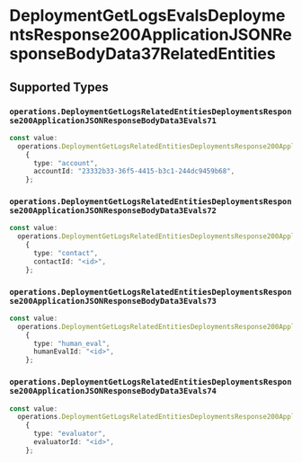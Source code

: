 # DeploymentGetLogsEvalsDeploymentsResponse200ApplicationJSONResponseBodyData37RelatedEntities


## Supported Types

### `operations.DeploymentGetLogsRelatedEntitiesDeploymentsResponse200ApplicationJSONResponseBodyData3Evals71`

```typescript
const value:
  operations.DeploymentGetLogsRelatedEntitiesDeploymentsResponse200ApplicationJSONResponseBodyData3Evals71 =
    {
      type: "account",
      accountId: "23332b33-36f5-4415-b3c1-244dc9459b68",
    };
```

### `operations.DeploymentGetLogsRelatedEntitiesDeploymentsResponse200ApplicationJSONResponseBodyData3Evals72`

```typescript
const value:
  operations.DeploymentGetLogsRelatedEntitiesDeploymentsResponse200ApplicationJSONResponseBodyData3Evals72 =
    {
      type: "contact",
      contactId: "<id>",
    };
```

### `operations.DeploymentGetLogsRelatedEntitiesDeploymentsResponse200ApplicationJSONResponseBodyData3Evals73`

```typescript
const value:
  operations.DeploymentGetLogsRelatedEntitiesDeploymentsResponse200ApplicationJSONResponseBodyData3Evals73 =
    {
      type: "human_eval",
      humanEvalId: "<id>",
    };
```

### `operations.DeploymentGetLogsRelatedEntitiesDeploymentsResponse200ApplicationJSONResponseBodyData3Evals74`

```typescript
const value:
  operations.DeploymentGetLogsRelatedEntitiesDeploymentsResponse200ApplicationJSONResponseBodyData3Evals74 =
    {
      type: "evaluator",
      evaluatorId: "<id>",
    };
```

